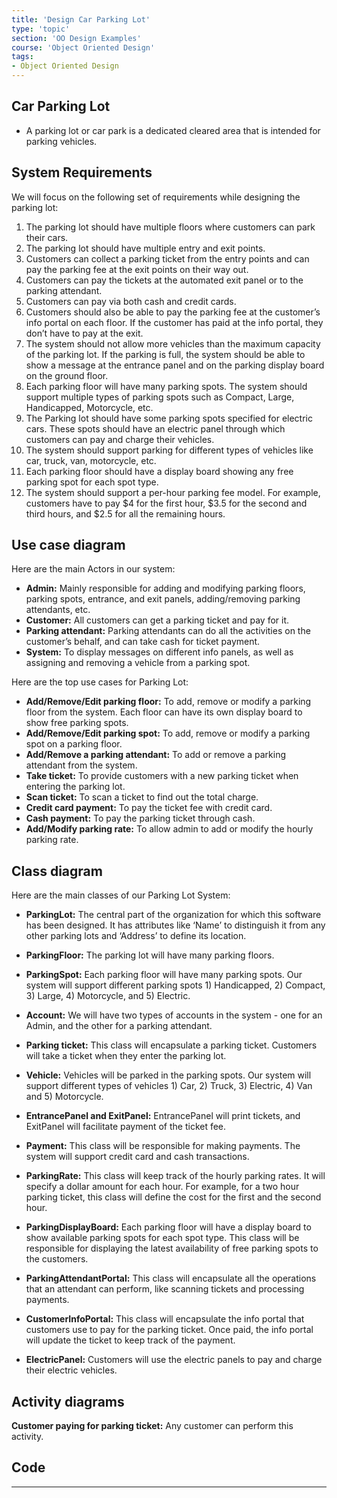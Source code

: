 ```yaml
---
title: 'Design Car Parking Lot'
type: 'topic'
section: 'OO Design Examples'
course: 'Object Oriented Design'
tags:
- Object Oriented Design
---
```

## Car Parking Lot
- A parking lot or car park is a dedicated cleared area that is intended for parking vehicles.

## System Requirements
We will focus on the following set of requirements while designing the parking lot:
1. The parking lot should have multiple floors where customers can park their cars.
1. The parking lot should have multiple entry and exit points.
1. Customers can collect a parking ticket from the entry points and can pay the parking fee at the exit points on their way out.
1. Customers can pay the tickets at the automated exit panel or to the parking attendant.
1. Customers can pay via both cash and credit cards.
1. Customers should also be able to pay the parking fee at the customer’s info portal on each floor. If the customer has paid at the info portal, they don’t have to pay at the exit.
1. The system should not allow more vehicles than the maximum capacity of the parking lot. If the parking is full, the system should be able to show a message at the entrance panel and on the parking display board on the ground floor.
1. Each parking floor will have many parking spots. The system should support multiple types of parking spots such as Compact, Large, Handicapped, Motorcycle, etc.
1. The Parking lot should have some parking spots specified for electric cars. These spots should have an electric panel through which customers can pay and charge their vehicles.
1. The system should support parking for different types of vehicles like car, truck, van, motorcycle, etc.
1. Each parking floor should have a display board showing any free parking spot for each spot type.
1. The system should support a per-hour parking fee model. For example, customers have to pay $4 for the first hour, $3.5 for the second and third hours, and $2.5 for all the remaining hours.

## Use case diagram
Here are the main Actors in our system:
- **Admin:** Mainly responsible for adding and modifying parking floors, parking spots, entrance, and exit panels, adding/removing parking attendants, etc.
- **Customer:** All customers can get a parking ticket and pay for it.
- **Parking attendant:** Parking attendants can do all the activities on the customer’s behalf, and can take cash for ticket payment.
- **System:** To display messages on different info panels, as well as assigning and removing a vehicle from a parking spot.

Here are the top use cases for Parking Lot:

- **Add/Remove/Edit parking floor:** To add, remove or modify a parking floor from the system. Each floor can have its own display board to show free parking spots.
- **Add/Remove/Edit parking spot:** To add, remove or modify a parking spot on a parking floor.
- **Add/Remove a parking attendant:** To add or remove a parking attendant from the system.
- **Take ticket:** To provide customers with a new parking ticket when entering the parking lot.
- **Scan ticket:** To scan a ticket to find out the total charge.
- **Credit card payment:** To pay the ticket fee with credit card.
- **Cash payment:** To pay the parking ticket through cash.
- **Add/Modify parking rate:** To allow admin to add or modify the hourly parking rate.

## Class diagram
Here are the main classes of our Parking Lot System:

- **ParkingLot:** The central part of the organization for which this software has been designed. It has attributes like ‘Name’ to distinguish it from any other parking lots and ‘Address’ to define its location.

- **ParkingFloor:** The parking lot will have many parking floors.

- **ParkingSpot:** Each parking floor will have many parking spots. Our system will support different parking spots 1) Handicapped, 2) Compact, 3) Large, 4) Motorcycle, and 5) Electric.

- **Account:** We will have two types of accounts in the system - one for an Admin, and the other for a parking attendant.

- **Parking ticket:** This class will encapsulate a parking ticket. Customers will take a ticket when they enter the parking lot.

- **Vehicle:** Vehicles will be parked in the parking spots. Our system will support different types of vehicles 1) Car, 2) Truck, 3) Electric, 4) Van and 5) Motorcycle.

- **EntrancePanel and ExitPanel:** EntrancePanel will print tickets, and ExitPanel will facilitate payment of the ticket fee.

- **Payment:** This class will be responsible for making payments. The system will support credit card and cash transactions.

- **ParkingRate:** This class will keep track of the hourly parking rates. It will specify a dollar amount for each hour. For example, for a two hour parking ticket, this class will define the cost for the first and the second hour.

- **ParkingDisplayBoard:** Each parking floor will have a display board to show available parking spots for each spot type. This class will be responsible for displaying the latest availability of free parking spots to the customers.

- **ParkingAttendantPortal:** This class will encapsulate all the operations that an attendant can perform, like scanning tickets and processing payments.

- **CustomerInfoPortal:** This class will encapsulate the info portal that customers use to pay for the parking ticket. Once paid, the info portal will update the ticket to keep track of the payment.

- **ElectricPanel:** Customers will use the electric panels to pay and charge their electric vehicles.

## Activity diagrams
**Customer paying for parking ticket:** Any customer can perform this activity. 


## Code

---

